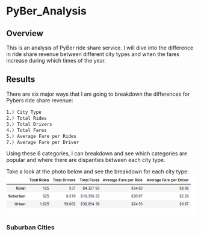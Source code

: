 # PyBer_Analysis

## Overview
This is an analysis of PyBer ride share service. I will dive into the difference in ride share revenue between different city types and when the fares increase during which times of the year.

## Results
There are six major ways that I am going to breakdown the differences for Pybers ride share revenue:

	1.) City Type 
	2.) Total Rides
	3.) Total Drivers
	4.) Total Fares
	5.) Average Fare per Rides
	7.) Average Fare per Driver
	
Using these 6 categories, I can breakdown and see which categories are popular and where there are disparities between each city type.

Take a look at the photo below and see the breakdown for each city type:
	<img src="https://github.com/Changscorner/PyBer_Analysis/blob/main/Resources/breakdown.png?raw=true">
	
### Suburban Cities

